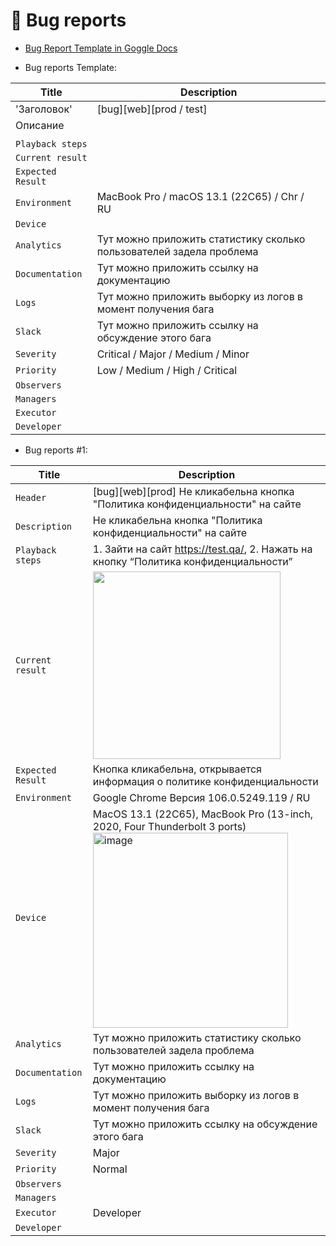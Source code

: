 # 🐞 Bug reports

- [Bug Report Template in Goggle Docs](https://docs.google.com/document/d/1NrNA62BaR3kO_Ko41JCIXnr6Ybj2oFodKCdN8qzFB6E/edit?usp=sharing)

- Bug reports Template:

| Title             | Description                                                                |
| ----------------- |----------------------------------------------------------------------------|
| 'Заголовок'         | [bug][web][prod / test]                                                    |
| Описание
    |                                                                            |
| `Playback steps`  |                                                                            |
| `Current result`  |                                                                            |
| `Expected Result` |                                                                            |
| `Environment`     | MacBook Pro / macOS 13.1 (22C65) / Chr / RU                                |
| `Device`          |                                                                            |
| `Analytics`       | Тут можно приложить статистику сколько пользователей задела проблема       |
| `Documentation`   | Тут можно приложить ссылку на документацию                                 |
| `Logs`            | Тут можно приложить выборку из логов в момент получения бага               |
| `Slack`           | Тут можно приложить ссылку на обсуждение этого бага                        |
| `Severity`        | Critical / Major / Medium / Minor                                          |
| `Priority`        | Low / Medium / High / Сritical                                             |
| `Observers`       |                                                                            |
| `Managers`        |                                                                            |
| `Executor`        |                                                                            |
| `Developer`       |                                                                            |

- Bug reports #1:

| Title             | Description                                                                      |
| ------------------|----------------------------------------------------------------------------------|
| `Header`          | [bug][web][prod] Не кликабельна кнопка "Политика конфиденциальности" на сайте  |
| `Description`     | Не кликабельна кнопка "Политика конфиденциальности" на сайте |
| `Playback steps`  | 1. Зайти на сайт https://test.qa/,  2. Нажать на кнопку “Политика конфиденциальности”|
| `Current result`  | <img src="https://user-images.githubusercontent.com/44261093/220348885-c963219c-0e05-4b04-8243-b9117a128b49.png" width="300">|
| `Expected Result` | Кнопка кликабельна, открывается информация о политике конфиденциальности|
| `Environment`     | Google Chrome Версия 106.0.5249.119 / RU|
| `Device`          | MacOS 13.1 (22C65), MacBook Pro (13-inch, 2020, Four Thunderbolt 3 ports) <img width="312" alt="image" src="https://user-images.githubusercontent.com/44261093/220351061-c94478eb-189e-4d35-ab17-268c2991faf0.png">|
| `Analytics`       | Тут можно приложить статистику сколько пользователей задела проблема |
| `Documentation`   | Тут можно приложить ссылку на документацию|
| `Logs`            | Тут можно приложить выборку из логов в момент получения бага|
| `Slack`           | Тут можно приложить ссылку на обсуждение этого бага|
| `Severity`        | Major|
| `Priority`        | Normal|
| `Observers`       |                                                                            |
| `Managers`        |                                                                            |
| `Executor`        | Developer                                                                  |
| `Developer`       |                                                                            |
